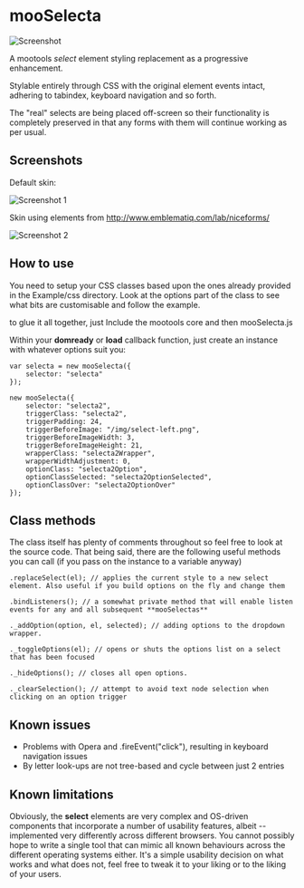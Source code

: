 mooSelecta
===========

![Screenshot](http://fragged.org/mooSelecta/mooSelecta.gif)

A mootools *select* element styling replacement as a progressive enhancement.

Stylable entirely through CSS with the original element events intact, adhering to tabindex, keyboard navigation and so forth.

The "real" selects are being placed off-screen so their functionality is completely preserved in that any
forms with them will continue working as per usual.


Screenshots
-----------

Default skin:

![Screenshot 1](http://fragged.org/mooSelecta/Example/images/mooSelecta-large1.gif)

Skin using elements from http://www.emblematiq.com/lab/niceforms/

![Screenshot 2](http://fragged.org/mooSelecta/Example/images/mooSelecta-large2.gif)

How to use
----------

You need to setup your CSS classes based upon the ones already provided in the Example/css directory. Look at the options part of the class to see what bits are customisable and follow the example.

to glue it all together, just Include the mootools core and then mooSelecta.js

Within your **domready** or **load** callback function, just create an instance with whatever options suit you:

    var selecta = new mooSelecta({
        selector: "selecta"
    });

    new mooSelecta({
        selector: "selecta2",
        triggerClass: "selecta2",
        triggerPadding: 24,
        triggerBeforeImage: "/img/select-left.png",
        triggerBeforeImageWidth: 3,
        triggerBeforeImageHeight: 21,
        wrapperClass: "selecta2Wrapper",
        wrapperWidthAdjustment: 0,
        optionClass: "selecta2Option",
        optionClassSelected: "selecta2OptionSelected",
        optionClassOver: "selecta2OptionOver"
    });

Class methods
-------------
The class itself has plenty of comments throughout so feel free to look at the source code. That being said,
there are the following useful methods you can call (if you pass on the instance to a variable anyway)

    .replaceSelect(el); // applies the current style to a new select element. Also useful if you build options on the fly and change them

    .bindListeners(); // a somewhat private method that will enable listen events for any and all subsequent **mooSelectas**

    ._addOption(option, el, selected); // adding options to the dropdown wrapper.

    ._toggleOptions(el); // opens or shuts the options list on a select that has been focused

    ._hideOptions(); // closes all open options.

    ._clearSelection(); // attempt to avoid text node selection when clicking on an option trigger

Known issues
------------

- Problems with Opera and .fireEvent("click"), resulting in keyboard navigation issues
- By letter look-ups are not tree-based and cycle between just 2 entries

Known limitations
-----------------

Obviously, the **select** elements are very complex and OS-driven components that incorporate a number of usability features, albeit -- implemented very differently across different browsers. You cannot possibly hope to write a single tool that can mimic all known behaviours across the different operating systems either. It's a simple usability decision on what works and what does not, feel free to tweak it to your liking or to the liking of your users.